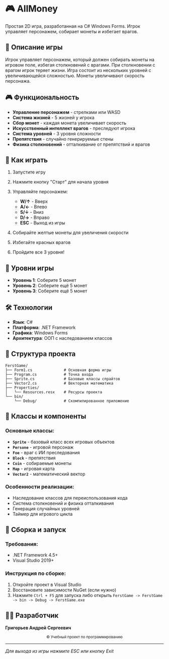 # 🎮 AllMoney

Простая 2D игра, разработанная на C# Windows Forms. Игрок управляет персонажем, собирает монеты и избегает врагов.

## 🎯 Описание игры

Игрок управляет персонажем, который должен собирать монеты на игровом поле, избегая столкновений с врагами. При столкновении с врагом игрок теряет жизни. Игра состоит из нескольких уровней с увеличивающейся сложностью. Монеты увеличивают скорость персонажа.

## 🎮 Функциональность

- **Управление персонажем** - стрелками или WASD
- **Система жизней** - 5 жизней у игрока
- **Сбор монет** - каждая монета увеличивает скорость
- **Искусственный интеллект врагов** - преследуют игрока
- **Система уровней** - 3 уровня сложности
- **Препятствия** - случайно генерируемые стены
- **Физика столкновений** - отталкивание от препятствий и врагов

## 🚀 Как играть

1. Запустите игру
2. Нажмите кнопку "Старт" для начала уровня
3. Управляйте персонажем:
   - **W/↑** - Вверх
   - **A/←** - Влево  
   - **S/↓** - Вниз
   - **D/→** - Вправо
   - **ESC** - Выход из игры

4. Собирайте желтые монеты для увеличения скорости
5. Избегайте красных врагов
6. Пройдите все 3 уровня!

## 🎯 Уровни игры

- **Уровень 1**: Соберите 5 монет
- **Уровень 2**: Соберите ещё 5 монет  
- **Уровень 3**: Соберите ещё 5 монет

## 🛠 Технологии

- **Язык**: C#
- **Платформа**: .NET Framework
- **Графика**: Windows Forms
- **Архитектура**: ООП с наследованием классов

## 📁 Структура проекта

```
FerstGame/
├── Form1.cs              # Основная форма игры
├── Program.cs            # Точка входа
├── Sprite.cs             # Базовые классы спрайтов
├── Vector2.cs            # Векторная математика
├── Properties/
│   └── Resources.resx    # Ресурсы проекта
└── bin/
    └── Debug/            # Скомпилированное приложение
```

## 🎨 Классы и компоненты

### Основные классы:
- **`Sprite`** - базовый класс всех игровых объектов
- **`Persone`** - игровой персонаж
- **`Foe`** - враг с ИИ преследования
- **`Block`** - препятствия
- **`Coin`** - собираемые монеты
- **`Map`** - игровая карта
- **`Vector2`** - математический вектор

### Особенности реализации:
- Наследование классов для переиспользования кода
- Система столкновений и физика отталкивания
- Генерация случайных уровней
- Таймер для игрового цикла

## 🔧 Сборка и запуск

### Требования:
- .NET Framework 4.5+
- Visual Studio 2019+

### Инструкция по сборке:
1. Откройте проект в Visual Studio
2. Восстановите зависимости NuGet (если нужно)
3. Нажмите `Ctrl + F5` для запуска
   либо открыть `FerstGame -> FerstGame -> bin -> Debug -> FerstGame.exe`

## 👨‍💻 Разработчик

**Григорьев Андрей Сергеевич**

<p align="center">
  <sub>© Учебный проект по программированию</sub>
</p>

---

*Для выхода из игры нажмите ESC или кнопку Exit*
